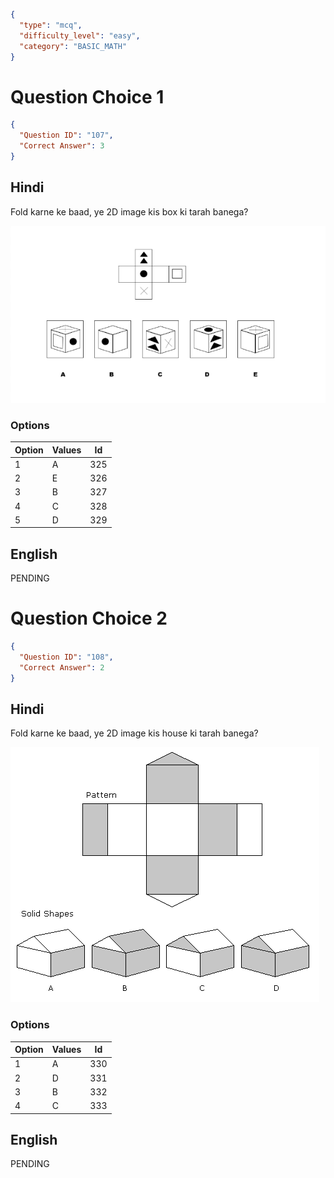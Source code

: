 ```json
{
  "type": "mcq",
  "difficulty_level": "easy",
  "category": "BASIC_MATH"
}
```

# Question Choice 1
```json
{
  "Question ID": "107",
  "Correct Answer": 3
}
```
## Hindi
Fold karne ke baad, ye 2D image kis box ki tarah banega?

![](images/question_15/choice1.png)

### Options
| Option | Values |Id     |
|:-------|:-------|:-----:|
| 1      | A      |325    |
| 2      | E      |326    |
| 3      | B      |327    |
| 4      | C      |328    |
| 5      | D      |329    |

## English
PENDING

# Question Choice 2
```json
{
  "Question ID": "108",
  "Correct Answer": 2
}
```
## Hindi
Fold karne ke baad, ye 2D image kis house ki tarah banega?

![](images/question_15/choice2.gif)

### Options
| Option | Values |Id     |
|:-------|:-------|:-----:|
| 1      | A      |330    |
| 2      | D      |331    |
| 3      | B      |332    |
| 4      | C      |333    |


## English
PENDING
